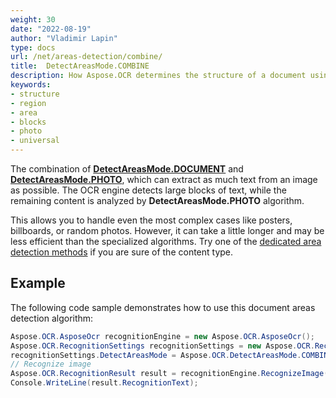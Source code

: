```yaml
---
weight: 30
date: "2022-08-19"
author: "Vladimir Lapin"
type: docs
url: /net/areas-detection/combine/
title:  DetectAreasMode.COMBINE
description: How Aspose.OCR determines the structure of a document using the DetectAreasMode.COMBINE algorithm.
keywords:
- structure
- region
- area
- blocks
- photo
- universal
---
```


The combination of [**DetectAreasMode.DOCUMENT**](/ocr/areas-detection/document/) and [**DetectAreasMode.PHOTO**](/ocr/areas-detection/photo/), which can extract as much text from an image as possible. The OCR engine detects large blocks of text, while the remaining content is analyzed by **DetectAreasMode.PHOTO** algorithm.

This allows you to handle even the most complex cases like posters, billboards, or random photos. However, it can take a little longer and may be less efficient than the specialized algorithms. Try one of the [dedicated area detection methods](/ocr/areas-detection/#area-detection-modes) if you are sure of the content type.

## Example

The following code sample demonstrates how to use this document areas detection algorithm:

```csharp
Aspose.OCR.AsposeOcr recognitionEngine = new Aspose.OCR.AsposeOcr();
Aspose.OCR.RecognitionSettings recognitionSettings = new Aspose.OCR.RecognitionSettings();
recognitionSettings.DetectAreasMode = Aspose.OCR.DetectAreasMode.COMBINE;
// Recognize image
Aspose.OCR.RecognitionResult result = recognitionEngine.RecognizeImage("source.png", recognitionSettings);
Console.WriteLine(result.RecognitionText);
```
